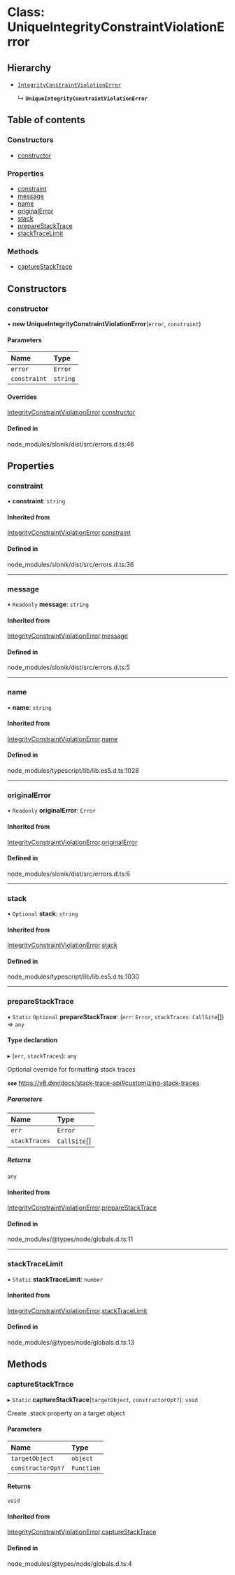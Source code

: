 # Class: UniqueIntegrityConstraintViolationError

## Hierarchy

- [`IntegrityConstraintViolationError`](IntegrityConstraintViolationError.md)

  ↳ **`UniqueIntegrityConstraintViolationError`**

## Table of contents

### Constructors

- [constructor](UniqueIntegrityConstraintViolationError.md#constructor)

### Properties

- [constraint](UniqueIntegrityConstraintViolationError.md#constraint)
- [message](UniqueIntegrityConstraintViolationError.md#message)
- [name](UniqueIntegrityConstraintViolationError.md#name)
- [originalError](UniqueIntegrityConstraintViolationError.md#originalerror)
- [stack](UniqueIntegrityConstraintViolationError.md#stack)
- [prepareStackTrace](UniqueIntegrityConstraintViolationError.md#preparestacktrace)
- [stackTraceLimit](UniqueIntegrityConstraintViolationError.md#stacktracelimit)

### Methods

- [captureStackTrace](UniqueIntegrityConstraintViolationError.md#capturestacktrace)

## Constructors

### <a id="constructor" name="constructor"></a> constructor

• **new UniqueIntegrityConstraintViolationError**(`error`, `constraint`)

#### Parameters

| Name | Type |
| :------ | :------ |
| `error` | `Error` |
| `constraint` | `string` |

#### Overrides

[IntegrityConstraintViolationError](IntegrityConstraintViolationError.md).[constructor](IntegrityConstraintViolationError.md#constructor)

#### Defined in

node_modules/slonik/dist/src/errors.d.ts:46

## Properties

### <a id="constraint" name="constraint"></a> constraint

• **constraint**: `string`

#### Inherited from

[IntegrityConstraintViolationError](IntegrityConstraintViolationError.md).[constraint](IntegrityConstraintViolationError.md#constraint)

#### Defined in

node_modules/slonik/dist/src/errors.d.ts:36

___

### <a id="message" name="message"></a> message

• `Readonly` **message**: `string`

#### Inherited from

[IntegrityConstraintViolationError](IntegrityConstraintViolationError.md).[message](IntegrityConstraintViolationError.md#message)

#### Defined in

node_modules/slonik/dist/src/errors.d.ts:5

___

### <a id="name" name="name"></a> name

• **name**: `string`

#### Inherited from

[IntegrityConstraintViolationError](IntegrityConstraintViolationError.md).[name](IntegrityConstraintViolationError.md#name)

#### Defined in

node_modules/typescript/lib/lib.es5.d.ts:1028

___

### <a id="originalerror" name="originalerror"></a> originalError

• `Readonly` **originalError**: `Error`

#### Inherited from

[IntegrityConstraintViolationError](IntegrityConstraintViolationError.md).[originalError](IntegrityConstraintViolationError.md#originalerror)

#### Defined in

node_modules/slonik/dist/src/errors.d.ts:6

___

### <a id="stack" name="stack"></a> stack

• `Optional` **stack**: `string`

#### Inherited from

[IntegrityConstraintViolationError](IntegrityConstraintViolationError.md).[stack](IntegrityConstraintViolationError.md#stack)

#### Defined in

node_modules/typescript/lib/lib.es5.d.ts:1030

___

### <a id="preparestacktrace" name="preparestacktrace"></a> prepareStackTrace

▪ `Static` `Optional` **prepareStackTrace**: (`err`: `Error`, `stackTraces`: `CallSite`[]) => `any`

#### Type declaration

▸ (`err`, `stackTraces`): `any`

Optional override for formatting stack traces

**`see`** https://v8.dev/docs/stack-trace-api#customizing-stack-traces

##### Parameters

| Name | Type |
| :------ | :------ |
| `err` | `Error` |
| `stackTraces` | `CallSite`[] |

##### Returns

`any`

#### Inherited from

[IntegrityConstraintViolationError](IntegrityConstraintViolationError.md).[prepareStackTrace](IntegrityConstraintViolationError.md#preparestacktrace)

#### Defined in

node_modules/@types/node/globals.d.ts:11

___

### <a id="stacktracelimit" name="stacktracelimit"></a> stackTraceLimit

▪ `Static` **stackTraceLimit**: `number`

#### Inherited from

[IntegrityConstraintViolationError](IntegrityConstraintViolationError.md).[stackTraceLimit](IntegrityConstraintViolationError.md#stacktracelimit)

#### Defined in

node_modules/@types/node/globals.d.ts:13

## Methods

### <a id="capturestacktrace" name="capturestacktrace"></a> captureStackTrace

▸ `Static` **captureStackTrace**(`targetObject`, `constructorOpt?`): `void`

Create .stack property on a target object

#### Parameters

| Name | Type |
| :------ | :------ |
| `targetObject` | `object` |
| `constructorOpt?` | `Function` |

#### Returns

`void`

#### Inherited from

[IntegrityConstraintViolationError](IntegrityConstraintViolationError.md).[captureStackTrace](IntegrityConstraintViolationError.md#capturestacktrace)

#### Defined in

node_modules/@types/node/globals.d.ts:4
